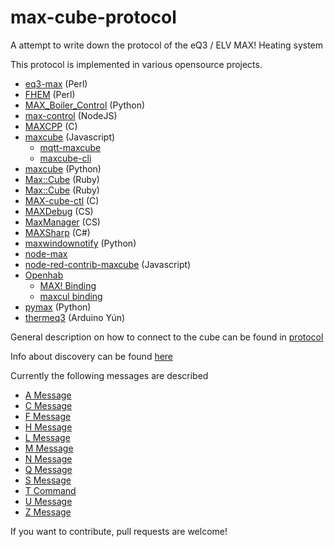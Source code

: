 max-cube-protocol
=================

A attempt to write down the protocol of the eQ3 / ELV MAX! Heating system

This protocol is implemented in various opensource projects.

* [eq3-max](https://github.com/Juerd/eq3-max) (Perl)
* [FHEM](http://fhem.de/) (Perl)
* [MAX_Boiler_Control](https://github.com/stephenmhall/MAX_Boiler_Control) (Python)
* [max-control](https://github.com/georg90/max-control) (NodeJS)
* [MAXCPP](https://github.com/KnuthLohse/MAXCPP) (C)
* [maxcube](https://github.com/ivesdebruycker/maxcube) (Javascript)
	* [mqtt-maxcube](https://github.com/leachj/mqtt-maxcube)
	* [maxcube-cli](https://github.com/ivesdebruycker/maxcube-cli)
* [maxcube](https://github.com/aleszoulek/maxcube) (Python)
* [Max::Cube](https://github.com/yoyostile/max-cube-ruby) (Ruby)
* [Max::Cube](https://github.com/joconcepts/max-cube) (Ruby)
* [MAX-cube-ctl](https://github.com/pacostiro/MAX-cube-ctl) (C)
* [MAXDebug](https://github.com/bietiekay/hacs/tree/master/tools/MAXDebug) (CS)
* [MaxManager](https://github.com/ababilone/maxmanager) (CS)
* [MAXSharp](https://github.com/bietiekay/MAXSharp/tree/master/MAXSharp) (C#)
* [maxwindownotify](https://github.com/yfauser/maxwindownotify) (Python)
* [node-max](https://github.com/sebbo2002/node-max)
* [node-red-contrib-maxcube](https://github.com/ivesdebruycker/node-red-contrib-maxcube) (Javascript)
* [Openhab](http://openhab.org/)
	* [MAX! Binding](https://github.com/openhab/openhab2/tree/master/addons/binding/org.openhab.binding.max)
	* [maxcul binding](https://github.com/openhab/openhab/tree/master/bundles/binding/org.openhab.binding.maxcul)
* [pymax](https://github.com/ercpe/pymax) (Python)
* [thermeq3](https://github.com/autopower/thermeq3) (Arduino Yún)

General description on how to connect to the cube can be found in [protocol](protocol.md)

Info about discovery can be found  [here](Cube_Discovery.md)

Currently the following messages are described
* [A Message](A-Message.md)
* [C Message](C-Message.md)
* [F Message](F-Message.md) 
* [H Message](H-Message.md) 
* [L Message](L-Message.md)
* [M Message](M-Message.md)
* [N Message](N-Message.md)
* [Q Message](Q-Message.md)
* [S Message](S-Message.md)
* [T Command](T-Command.md)
* [U Message](U-Message.md)
* [Z Message](Z-Message.md)

If you want to contribute, pull requests are welcome!
